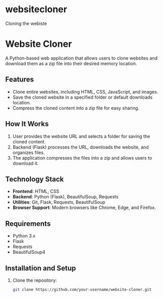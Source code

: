 # websitecloner
Cloning the webiste
# Website Cloner

A Python-based web application that allows users to clone websites and download them as a zip file into their desired memory location.

## Features
- Clone entire websites, including HTML, CSS, JavaScript, and images.
- Save the cloned website in a specified folder or default downloads location.
- Compress the cloned content into a zip file for easy sharing.

## How It Works
1. User provides the website URL and selects a folder for saving the cloned content.
2. Backend (Flask) processes the URL, downloads the website, and organizes files.
3. The application compresses the files into a zip and allows users to download it.

## Technology Stack
- **Frontend**: HTML, CSS
- **Backend**: Python (Flask), BeautifulSoup, Requests
- **Utilities**: Git, Flask, Requests, BeautifulSoup
- **Browser Support**: Modern browsers like Chrome, Edge, and Firefox.

## Requirements
- Python 3.x
- Flask
- Requests
- BeautifulSoup4

## Installation and Setup
1. Clone the repository:
   ```bash
   git clone https://github.com/your-username/website-cloner.git
